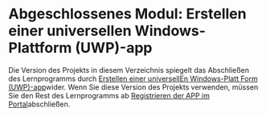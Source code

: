 # <a name="completed-module-create-a-universal-windows-platform-uwp-app"></a>Abgeschlossenes Modul: Erstellen einer universellen Windows-Plattform (UWP)-app

Die Version des Projekts in diesem Verzeichnis spiegelt das Abschließen des Lernprogramms durch [Erstellen einer universellEn Windows-Platt Form (UWP)-app](https://docs.microsoft.com/graph/training/uwp-tutorial?tutorial-step=1)wider. Wenn Sie diese Version des Projekts verwenden, müssen Sie den Rest des Lernprogramms ab [Registrieren der APP im Portal](https://docs.microsoft.com/graph/training/uwp-tutorial?tutorial-step=2)abschließen.